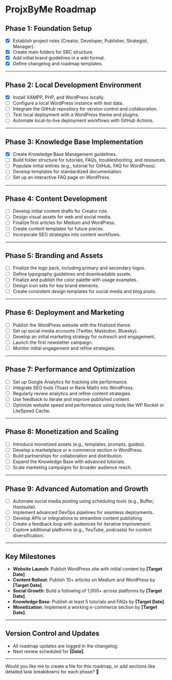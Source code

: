 # ProjxByMe Roadmap

## **Phase 1: Foundation Setup**
- [x] Establish project roles (Creator, Developer, Publisher, Strategist, Manager).
- [x] Create main folders for SRC structure.
- [x] Add initial brand guidelines in a wiki format.
- [x] Define changelog and roadmap templates.

---

## **Phase 2: Local Development Environment**
- [x] Install XAMPP, PHP, and WordPress locally.
- [ ] Configure a local WordPress instance with test data.
- [ ] Integrate the GitHub repository for version control and collaboration.
- [ ] Test local deployment with a WordPress theme and plugins.
- [ ] Automate local-to-live deployment workflows with GitHub Actions.

---

## **Phase 3: Knowledge Base Implementation**
- [x] Create Knowledge Base Management guidelines.
- [ ] Build folder structure for tutorials, FAQs, troubleshooting, and resources.
- [ ] Populate initial entries (e.g., tutorial for GitHub, FAQ for WordPress).
- [ ] Develop templates for standardized documentation.
- [ ] Set up an interactive FAQ page on WordPress.

---

## **Phase 4: Content Development**
- [ ] Develop initial content drafts for Creator role.
- [ ] Design visual assets for web and social media.
- [ ] Finalize first articles for Medium and WordPress.
- [ ] Create content templates for future pieces.
- [ ] Incorporate SEO strategies into content workflows.

---

## **Phase 5: Branding and Assets**
- [ ] Finalize the logo pack, including primary and secondary logos.
- [ ] Define typography guidelines and downloadable assets.
- [ ] Finalize and publish the color palette with usage examples.
- [ ] Design icon sets for key brand elements.
- [ ] Create consistent design templates for social media and blog posts.

---

## **Phase 6: Deployment and Marketing**
- [ ] Publish the WordPress website with the finalized theme.
- [ ] Set up social media accounts (Twitter, Mastodon, Bluesky).
- [ ] Develop an initial marketing strategy for outreach and engagement.
- [ ] Launch the first newsletter campaign.
- [ ] Monitor initial engagement and refine strategies.

---

## **Phase 7: Performance and Optimization**
- [ ] Set up Google Analytics for tracking site performance.
- [ ] Integrate SEO tools (Yoast or Rank Math) into WordPress.
- [ ] Regularly review analytics and refine content strategies.
- [ ] Use feedback to iterate and improve published content.
- [ ] Optimize website speed and performance using tools like WP Rocket or LiteSpeed Cache.

---

## **Phase 8: Monetization and Scaling**
- [ ] Introduce monetized assets (e.g., templates, prompts, guides).
- [ ] Develop a marketplace or e-commerce section in WordPress.
- [ ] Build partnerships for collaboration and distribution.
- [ ] Expand the Knowledge Base with advanced tutorials.
- [ ] Scale marketing campaigns for broader audience reach.

---

## **Phase 9: Advanced Automation and Growth**
- [ ] Automate social media posting using scheduling tools (e.g., Buffer, Hootsuite).
- [ ] Implement advanced DevOps pipelines for seamless deployments.
- [ ] Develop APIs or integrations to streamline content publishing.
- [ ] Create a feedback loop with audiences for iterative improvement.
- [ ] Explore additional platforms (e.g., YouTube, podcasts) for content diversification.

---

## **Key Milestones**
- **Website Launch**: Publish WordPress site with initial content by **[Target Date]**.
- **Content Rollout**: Publish 10+ articles on Medium and WordPress by **[Target Date]**.
- **Social Growth**: Build a following of 1,000+ across platforms by **[Target Date]**.
- **Knowledge Base**: Publish at least 5 tutorials and FAQs by **[Target Date]**.
- **Monetization**: Implement a working e-commerce section by **[Target Date]**.

---

## **Version Control and Updates**
- All roadmap updates are logged in the changelog.
- Next review scheduled for **[Date]**.

---

Would you like me to create a file for this roadmap, or add sections like detailed task breakdowns for each phase? 🚀
